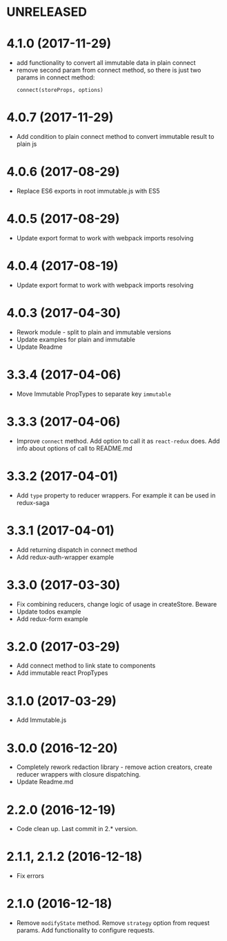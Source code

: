 # UNRELEASED

# 4.1.0 (2017-11-29)

  * add functionality to convert all immutable data in plain connect
  * remove second param from connect method, so there is just two params in connect method:
    ```
    connect(storeProps, options)
    ```

# 4.0.7 (2017-11-29)

  * Add condition to plain connect method to convert immutable result to plain js 

# 4.0.6 (2017-08-29)

  * Replace ES6 exports in root immutable.js with ES5

# 4.0.5 (2017-08-29)

  * Update export format to work with webpack imports resolving

# 4.0.4 (2017-08-19)

  * Update export format to work with webpack imports resolving

# 4.0.3 (2017-04-30)

  * Rework module - split to plain and immutable versions
  * Update examples for plain and immutable
  * Update Readme

# 3.3.4 (2017-04-06)

  * Move Immutable PropTypes to separate key `immutable`

# 3.3.3 (2017-04-06)

  * Improve `connect` method. Add option to call it as `react-redux` does. Add info about options of call to README.md

# 3.3.2 (2017-04-01)

  * Add `type` property to reducer wrappers. For example it can be used in redux-saga

# 3.3.1 (2017-04-01)

  * Add returning dispatch in connect method
  * Add redux-auth-wrapper example

# 3.3.0 (2017-03-30)

  * Fix combining reducers, change logic of usage in createStore. Beware
  * Update todos example
  * Add redux-form example

# 3.2.0 (2017-03-29)

  * Add connect method to link state to components
  * Add immutable react PropTypes

# 3.1.0 (2017-03-29)

  * Add Immutable.js

# 3.0.0 (2016-12-20)

  * Completely rework redaction library - remove action creators, create reducer wrappers with closure dispatching.
  * Update Readme.md

# 2.2.0 (2016-12-19)

  * Code clean up. Last commit in 2.* version.

# 2.1.1, 2.1.2 (2016-12-18)

  * Fix errors

# 2.1.0 (2016-12-18)

  * Remove `modifyState` method. Remove `strategy` option from request params. Add functionality to configure requests.
